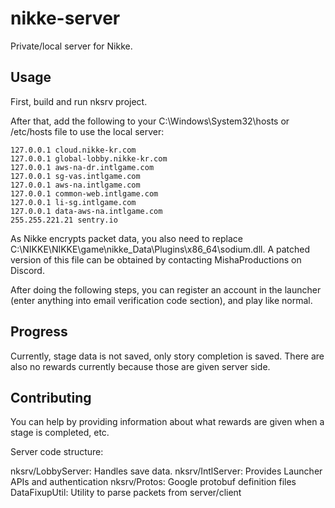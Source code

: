 # nikke-server
Private/local server for Nikke.

## Usage
First, build and run nksrv project.

After that, add the following to your C:\Windows\System32\hosts or /etc/hosts file to use the local server:

```
127.0.0.1 cloud.nikke-kr.com
127.0.0.1 global-lobby.nikke-kr.com
127.0.0.1 aws-na-dr.intlgame.com
127.0.0.1 sg-vas.intlgame.com
127.0.0.1 aws-na.intlgame.com
127.0.0.1 common-web.intlgame.com
127.0.0.1 li-sg.intlgame.com
127.0.0.1 data-aws-na.intlgame.com
255.255.221.21 sentry.io
```

As Nikke encrypts packet data, you also need to replace C:\NIKKE\NIKKE\game\nikke_Data\Plugins\x86_64\sodium.dll. A patched version of this file can be obtained by contacting MishaProductions on Discord.

After doing the following steps, you can register an account in the launcher (enter anything into email verification code section), and play like normal.

## Progress
Currently, stage data is not saved, only story completion is saved. There are also no rewards currently because those are given server side.


## Contributing
You can help by providing information about what rewards are given when a stage is completed, etc. 

Server code structure:

nksrv/LobbyServer: Handles save data.
nksrv/IntlServer: Provides Launcher APIs and authentication
nksrv/Protos: Google protobuf definition files
DataFixupUtil: Utility to parse packets from server/client